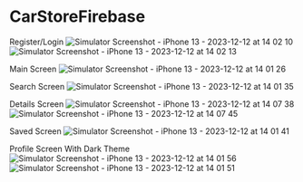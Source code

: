 # CarStoreFirebase

Register/Login
![Simulator Screenshot - iPhone 13 - 2023-12-12 at 14 02 10](https://github.com/balkayunus7/CarStoreFirebase/assets/98759759/acb1baa0-5fce-4f16-8487-1767b149a933)
![Simulator Screenshot - iPhone 13 - 2023-12-12 at 14 02 13](https://github.com/balkayunus7/CarStoreFirebase/assets/98759759/26928899-d1b2-4742-baa1-2428fae9f0e5)


Main Screen
![Simulator Screenshot - iPhone 13 - 2023-12-12 at 14 01 26](https://github.com/balkayunus7/CarStoreFirebase/assets/98759759/acf97fe6-355d-466d-842c-0cdfa3919603)

Search Screen
![Simulator Screenshot - iPhone 13 - 2023-12-12 at 14 01 35](https://github.com/balkayunus7/CarStoreFirebase/assets/98759759/3388fac3-aa8b-4c52-bb74-2be67355af5b)


Details Screen
![Simulator Screenshot - iPhone 13 - 2023-12-12 at 14 07 38](https://github.com/balkayunus7/CarStoreFirebase/assets/98759759/f502232f-a786-4f54-997a-ba79c4150467)
![Simulator Screenshot - iPhone 13 - 2023-12-12 at 14 07 45](https://github.com/balkayunus7/CarStoreFirebase/assets/98759759/51023388-3dcd-431f-99b4-99be7ba732cd)


Saved Screen
![Simulator Screenshot - iPhone 13 - 2023-12-12 at 14 01 41](https://github.com/balkayunus7/CarStoreFirebase/assets/98759759/f68bd55d-6c45-4f29-ada7-31bedda85b1d)


Profile Screen With Dark Theme 
![Simulator Screenshot - iPhone 13 - 2023-12-12 at 14 01 56](https://github.com/balkayunus7/CarStoreFirebase/assets/98759759/223c84e6-e25c-4b85-a94c-b82176801e5a)
![Simulator Screenshot - iPhone 13 - 2023-12-12 at 14 01 51](https://github.com/balkayunus7/CarStoreFirebase/assets/98759759/65f27742-69f2-4ed9-8cbf-f0413eca83e3)

